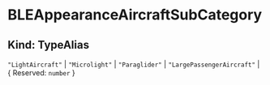 # **BLEAppearanceAircraftSubCategory**

## **Kind: TypeAlias**

`"LightAircraft"` | `"Microlight"` | `"Paraglider"` | `"LargePassengerAircraft"`
| { Reserved: `number` }
